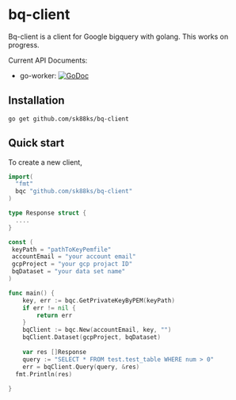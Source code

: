 bq-client
=========

Bq-client is a client for Google bigquery with golang.
This works on progress.

Current API Documents:

* go-worker: [![GoDoc](https://godoc.org/github.com/sk88ks/bq-client?status.svg)](https://godoc.org/github.com/sk88ks/bq-client)

Installation
----

```
go get github.com/sk88ks/bq-client
```

Quick start
----

To create a new client,

```go
import(
  "fmt"
  bqc "github.com/sk88ks/bq-client"
)

type Response struct {
  ....
}

const (
 keyPath = "pathToKeyPemfile"
 accountEmail = "your account email"
 gcpProject = "your gcp projact ID"
 bqDataset = "your data set name"
)

func main() {
	key, err := bqc.GetPrivateKeyByPEM(keyPath)
	if err != nil {
		return err
	}
	bqClient := bqc.New(accountEmail, key, "")
	bqClient.Dataset(gcpProject, bqDataset)
	
	var res []Response
	query := "SELECT * FROM test.test_table WHERE num > 0"
	err = bqClient.Query(query, &res)
  fmt.Println(res)
	
}
```
